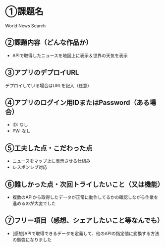 # ①課題名
World News Search

## ②課題内容（どんな作品か）
- APIで取得したニュースを地図上に表示＆世界の天気を表示

## ③アプリのデプロイURL
デプロイしている場合はURLを記入（任意）

## ④アプリのログイン用IDまたはPassword（ある場合）
- ID: なし
- PW: なし

## ⑤工夫した点・こだわった点
- ニュースをマップ上に表示させる仕組み
- レスポンシブ対応


## ⑥難しかった点・次回トライしたいこと（又は機能）
- 複数のAPIから取得したデータが正常に動作してるかの確認しながら作業を進めるのが大変でした



## ⑦フリー項目（感想、シェアしたいこと等なんでも）
- [感想]APIで取得できるデータを定義して、他のAPIの指定値に変換する方法の勉強になりました